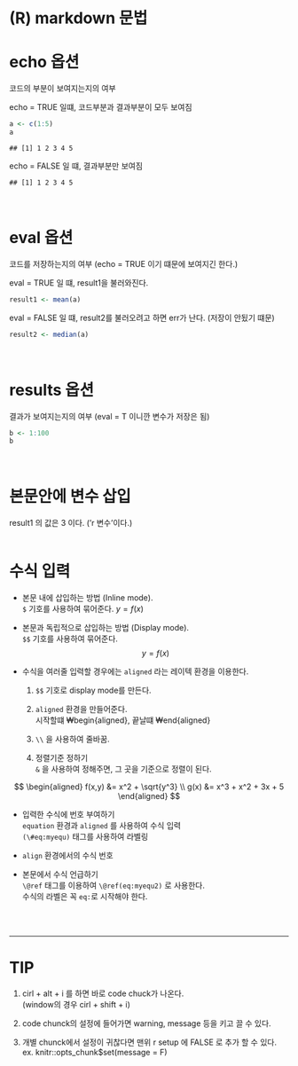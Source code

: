 (R) markdown 문법
================

# echo 옵션

코드의 부분이 보여지는지의 여부

echo = TRUE 일떄, 코드부분과 결과부분이 모두 보여짐

``` r
a <- c(1:5)
a
```

    ## [1] 1 2 3 4 5

echo = FALSE 일 떄, 결과부분만 보여짐

    ## [1] 1 2 3 4 5

<br/>

# eval 옵션

코드를 저장하는지의 여부 (echo = TRUE 이기 떄문에 보여지긴 한다.)

eval = TRUE 일 떄, result1을 불러와진다.

``` r
result1 <- mean(a)
```

eval = FALSE 일 떄, result2를 불러오려고 하면 err가 난다. (저장이 안됬기
떄문)

``` r
result2 <- median(a)
```

<br/>

# results 옵션

결과가 보여지는지의 여부 (eval = T 이니깐 변수가 저장은 됨)

``` r
b <- 1:100
b
```

<br/>

# 본문안에 변수 삽입

result1 의 값은 3 이다. (’r 변수’이다.) <br/><br/>

# 수식 입력

- 본문 내에 삽입하는 방법 (Inline mode).  
  `$` 기호를 사용하여 묶어준다. $y= f(x)$

- 본문과 독립적으로 삽입하는 방법 (Display mode).  
  `$$` 기호를 사용하여 묶어준다. $$
  y= f(x)
  $$

- 수식을 여러줄 입력할 경우에는 `aligned` 라는 레이텍 환경을 이용한다.

  1.  `$$` 기호로 display mode를 만든다.

  2.  `aligned` 환경을 만들어준다.  
      시작할떄 ₩begin{aligned}, 끝날떄 ₩end{aligned}

  3.  `\\` 을 사용하여 줄바꿈.

  4.  정렬기준 정하기  
      `&` 을 사용하여 정해주면, 그 곳을 기준으로 정렬이 된다.

$$
\begin{aligned}
f(x,y) &= x^2 + \sqrt{y^3} \\
g(x) &= x^3 + x^2 + 3x + 5
\end{aligned}
$$

- 입력한 수식에 번호 부여하기  
  `equation` 환경과 `aligned` 를 사용하여 수식 입력  
  `(\#eq:myequ)` 태그를 사용하여 라벨링

- `align` 환경에서의 수식 번호

- 본문에서 수식 언급하기  
  `\@ref` 태그를 이용하여 `\@ref(eq:myequ2)` 로 사용한다.  
  수식의 라벨은 꼭 `eq:`로 시작해야 한다.

<br/><br/>
<hr>

# TIP

1.  cirl + alt + i 를 하면 바로 code chuck가 나온다.  
    (window의 경우 cirl + shift + i)

2.  code chunck의 설정에 들어가면 warning, message 등을 키고 끌 수 있다.

3.  개별 chunck에서 설정이 귀찮다면 맨위 r setup 에 FALSE 로 추가 할 수
    있다.  
    ex. knitr::opts_chunk\$set(message = F)
